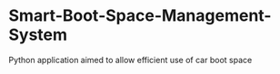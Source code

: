 # Smart-Boot-Space-Management-System

Python application aimed to allow efficient use of car boot space
